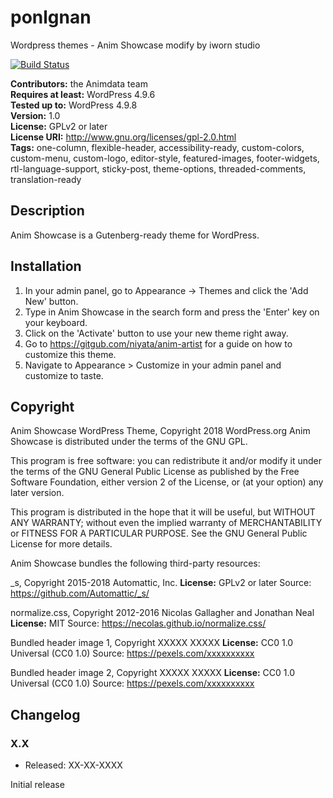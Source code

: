 # ponlgnan
Wordpress themes - Anim Showcase modify by iworn studio

[![Build Status](https://travis-ci.org/niyata/ponlgnan.svg?branch=master)](https://travis-ci.org/niyata/ponlgnan)

**Contributors:** the Animdata team  
**Requires at least:** WordPress 4.9.6  
**Tested up to:** WordPress 4.9.8  
**Version:** 1.0  
**License:** GPLv2 or later  
**License URI:** http://www.gnu.org/licenses/gpl-2.0.html  
**Tags:** one-column, flexible-header, accessibility-ready, custom-colors, custom-menu, custom-logo, editor-style, featured-images, footer-widgets, rtl-language-support, sticky-post, theme-options, threaded-comments, translation-ready

## Description

Anim Showcase is a Gutenberg-ready theme for WordPress.

## Installation

1. In your admin panel, go to Appearance -> Themes and click the 'Add New' button.
2. Type in Anim Showcase in the search form and press the 'Enter' key on your keyboard.
3. Click on the 'Activate' button to use your new theme right away.
4. Go to https://gitgub.com/niyata/anim-artist for a guide on how to customize this theme.
5. Navigate to Appearance > Customize in your admin panel and customize to taste.

## Copyright

Anim Showcase WordPress Theme, Copyright 2018 WordPress.org
Anim Showcase is distributed under the terms of the GNU GPL.

This program is free software: you can redistribute it and/or modify
it under the terms of the GNU General Public License as published by
the Free Software Foundation, either version 2 of the License, or
(at your option) any later version.

This program is distributed in the hope that it will be useful,
but WITHOUT ANY WARRANTY; without even the implied warranty of
MERCHANTABILITY or FITNESS FOR A PARTICULAR PURPOSE. See the
GNU General Public License for more details.

Anim Showcase bundles the following third-party resources:

_s, Copyright 2015-2018 Automattic, Inc.
**License:** GPLv2 or later
Source: https://github.com/Automattic/_s/

normalize.css, Copyright 2012-2016 Nicolas Gallagher and Jonathan Neal
**License:** MIT
Source: https://necolas.github.io/normalize.css/

Bundled header image 1, Copyright XXXXX XXXXX
**License:** CC0 1.0 Universal (CC0 1.0)
Source: https://pexels.com/xxxxxxxxxx

Bundled header image 2, Copyright XXXXX XXXXX
**License:** CC0 1.0 Universal (CC0 1.0)
Source: https://pexels.com/xxxxxxxxxx

## Changelog

### X.X

* Released: XX-XX-XXXX

Initial release
